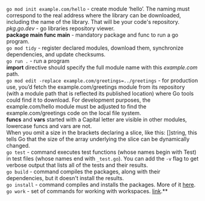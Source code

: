 `go mod init example.com/hello` - create module ‘hello’. The naming must correspond to the real address where the library can be downloaded, including the name of the library. That will be your code's repository. *pkg.go.dev* - go libraries repository viewer.<br>
**package main func main** - mandatory package and func to run a go program.<br>
`go mod tidy` - register declared modules, download them, synchronize dependencies, and update checksums.<br>
`go run .` - run a program<br>
**import** directive should specify the full module name with this *example.com* path.<br>
`go mod edit -replace example.com/greetings=../greetings` - for production use, you’d fetch the example.com/greetings module from its repository (with a module path that is reflected its published location) where Go tools could find it to download. For development purposes, the example.com/hello module must be adjusted to find the example.com/greetings code on the local file system.<br>
**funcs** and **vars** started with a Capital letter are visible in other modules, lowercase funcs and vars are not.<br>
When you omit a size in the brackets declaring a slice, like this: []string, this tells Go that the size of the array underlying the slice can be dynamically changed.<br>
`go test` - command executes test functions (whose names begin with Test) in test files (whose names end with `_test.go`). You can add the `-v` flag to get verbose output that lists all of the tests and their results.<br>
`go build` - command compiles the packages, along with their dependencies, but it doesn't install the results.<br>
`go install` - command compiles and installs the packages. More of it [here](https://go.dev/doc/tutorial/compile-install).<br>
`go work` - set of commands for working with workspaces. [link](https://go.dev/doc/tutorial/workspaces).**<br>
